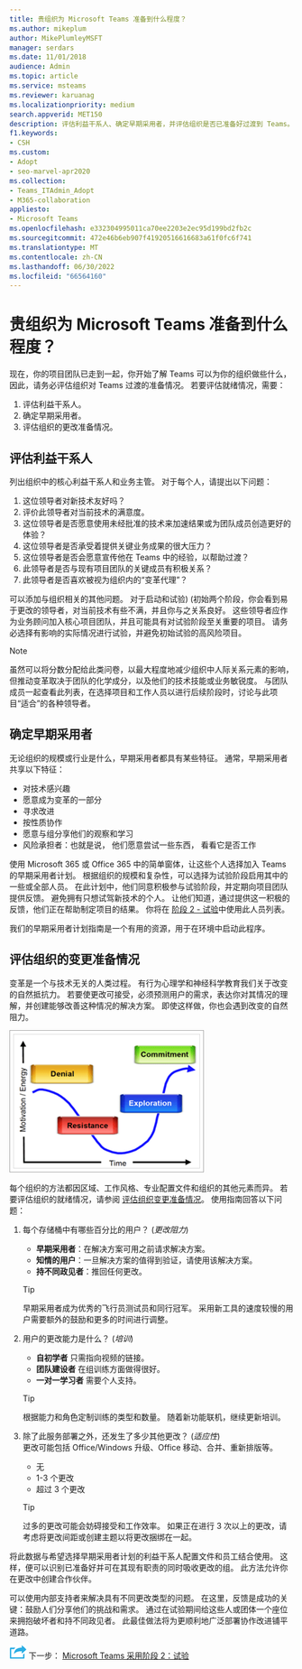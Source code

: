 ```yaml
---
title: 贵组织为 Microsoft Teams 准备到什么程度？
ms.author: mikeplum
author: MikePlumleyMSFT
manager: serdars
ms.date: 11/01/2018
audience: Admin
ms.topic: article
ms.service: msteams
ms.reviewer: karuanag
ms.localizationpriority: medium
search.appverid: MET150
description: 评估利益干系人、确定早期采用者，并评估组织是否已准备好过渡到 Teams。
f1.keywords:
- CSH
ms.custom:
- Adopt
- seo-marvel-apr2020
ms.collection:
- Teams_ITAdmin_Adopt
- M365-collaboration
appliesto:
- Microsoft Teams
ms.openlocfilehash: e332304995011ca70ee2203e2ec95d199bd2fb2c
ms.sourcegitcommit: 472e46b6eb907f41920516616683a61f0fc6f741
ms.translationtype: MT
ms.contentlocale: zh-CN
ms.lasthandoff: 06/30/2022
ms.locfileid: "66564160"
---
```

# <a name="how-ready-is-your-organization-for-microsoft-teams"></a>贵组织为 Microsoft Teams 准备到什么程度？

现在，你的项目团队已走到一起，你开始了解 Teams 可以为你的组织做些什么，因此，请务必评估组织对 Teams 过渡的准备情况。 若要评估就绪情况，需要：

1. 评估利益干系人。
2. 确定早期采用者。
3. 评估组织的更改准备情况。 

## <a name="assess-your-stakeholders"></a>评估利益干系人

列出组织中的核心利益干系人和业务主管。 对于每个人，请提出以下问题：
 
1. 这位领导者对新技术友好吗？
2. 评价此领导者对当前技术的满意度。
3. 这位领导者是否愿意使用未经批准的技术来加速结果或为团队成员创造更好的体验？
4. 这位领导者是否承受着提供关键业务成果的很大压力？ 
5. 这位领导者是否会愿意宣传他在 Teams 中的经验，以帮助过渡？
6. 此领导者是否与现有项目团队的关键成员有积极关系？
7. 此领导者是否喜欢被视为组织内的“变革代理”？  

可以添加与组织相关的其他问题。 对于启动和试验)  (初始两个阶段，你会看到易于更改的领导者，对当前技术有些不满，并且你与之关系良好。 这些领导者应作为业务顾问加入核心项目团队，并且可能具有对试验阶段至关重要的项目。 请务必选择有影响的实际情况进行试验，并避免初始试验的高风险项目。
   
> [!NOTE]
> 虽然可以将分数分配给此类问卷，以最大程度地减少组织中人际关系元素的影响，但推动变革取决于团队的化学成分，以及他们的技术技能或业务敏锐度。 与团队成员一起查看此列表，在选择项目和工作人员以进行后续阶段时，讨论与此项目“适合”的各种领导者。 

## <a name="identify-early-adopters"></a>确定早期采用者

无论组织的规模或行业是什么，早期采用者都具有某些特征。 通常，早期采用者共享以下特征：

- 对技术感兴趣
- 愿意成为变革的一部分
- 寻求改进
- 按性质协作
- 愿意与组分享他们的观察和学习
- 风险承担者：也就是说， 他们愿意尝试一些东西， 看看它是否工作

使用 Microsoft 365 或 Office 365 中的简单窗体，让这些个人选择加入 Teams 的早期采用者计划。 根据组织的规模和复杂性，可以选择为试验阶段启用其中的一些或全部人员。 在此计划中，他们同意积极参与试验阶段，并定期向项目团队提供反馈。 避免拥有只想试驾新技术的个人。 让他们知道，通过提供这一积极的反馈，他们正在帮助制定项目的结果。 你将在 [阶段 2 - 试验](teams-adoption-phase2-experiment.md)中使用此人员列表。

我们的早期采用者计划指南是一个有用的资源，用于在环境中启动此程序。  
 
## <a name="assess-your-organizations-readiness-for-change"></a>评估组织的变更准备情况

变革是一个与技术无关的人类过程。 有行为心理学和神经科学教育我们关于改变的自然抵抗力。 若要使更改可接受，必须预测用户的需求，表达你对其情况的理解，并创建能够改善这种情况的解决方案。 即使这样做，你也会遇到改变的自然阻力。  

![图中显示了对更改的抵抗力。](media/teams-adoption-resistance.png)

每个组织的方法都因区域、工作风格、专业配置文件和组织的其他元素而异。 若要评估组织的就绪情况，请参阅 [评估组织变更准备情况](upgrade-org-change-readiness.md)。 使用指南回答以下问题：

1. 每个存储桶中有哪些百分比的用户？  (*更改阻力*) 
    - **早期采用者**：在解决方案可用之前请求解决方案。
    - **知情的用户**：一旦解决方案的值得到验证，请使用该解决方案。
    - **持不同政见者**：推回任何更改。
    
   > [!TIP]
   > 早期采用者成为优秀的飞行员测试员和同行冠军。 采用新工具的速度较慢的用户需要额外的鼓励和更多的时间进行调整。 

2. 用户的更改能力是什么？  (*培训*) 
    - **自初学者** 只需指向视频的链接。
    - **团队建设者** 在组训练方面做得很好。
    - **一对一学习者** 需要个人支持。

    > [!TIP]
    > 根据能力和角色定制训练的类型和数量。 随着新功能联机，继续更新培训。

3. 除了此服务部署之外，还发生了多少其他更改？  (*适应性*)  <br/>更改可能包括 Office/Windows 升级、Office 移动、合并、重新排版等。
    - 无
    - 1-3 个更改
    - 超过 3 个更改
 
    > [!TIP] 
    > 过多的更改可能会妨碍接受和工作效率。 如果正在进行 3 次以上的更改，请考虑将更改间距或创建主题以将更改捆绑在一起。  

将此数据与希望选择早期采用者计划的利益干系人配置文件和员工结合使用。 这样，便可以识别已准备好并可在其现有职责的同时吸收更改的组。 此方法允许你在更改中创建合作伙伴。

可以使用内部支持者来解决具有不同更改类型的问题。 在这里，反馈是成功的关键：鼓励人们分享他们的挑战和需求。 通过在试验期间给这些人或团体一个座位来拥抱破坏者和持不同政见者。 此最佳做法将为更顺利地广泛部署协作改进铺平道路。  

![表示下一步的图标。](media/teams-adoption-next-icon.png) 下一步： [Microsoft Teams 采用阶段 2：试验](teams-adoption-phase2-experiment.md) 

